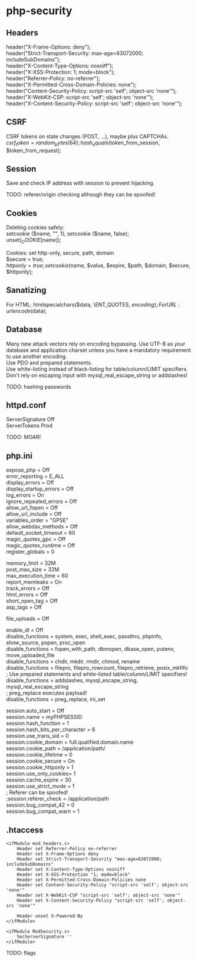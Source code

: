 # php-security

## Headers

header("X-Frame-Options: deny");  
header("Strict-Transport-Security: max-age=63072000; includeSubDomains");  
header("X-Content-Type-Options: nosniff");  
header("X-XSS-Protection: 1; mode=block");  
header("Referrer-Policy: no-referrer");  
header("X-Permitted-Cross-Domain-Policies: none");  
header("Content-Security-Policy: script-src 'self'; object-src 'none'");  
header("X-WebKit-CSP: script-src 'self'; object-src 'none'");  
header("X-Content-Security-Policy: script-src 'self'; object-src 'none'");

## CSRF

CSRF tokens on state changes (POST, ...), maybe plus CAPTCHAs.  
$csrf_token = random_bytes(64);  
hash_equals($token_from_session, $token_from_request);

## Session

Save and check IP address with session to prevent hijacking.

TODO: referer/origin checking although they can be spoofed!

## Cookies

Deleting cookies safely:  
setcookie ($name, "", 1);  
setcookie ($name, false);  
unset($_COOKIE[$name]);

Cookies: set http-only, secure, path, domain  
$secure = true;  
$httponly = true;  
setcookie($name, $value, $expire, $path, $domain, $secure, $httponly);

## Sanatizing

For HTML: htmlspecialchars($data, \ENT_QUOTES, $encoding);  
For URL: urlencode($data);

## Database

Many new attack vectors rely on encoding bypassing. Use UTF-8 as your database and application charset unless you have a mandatory requirement to use another encoding.  
Use PDO and prepared statements.  
Use white-listing instead of black-listing for table/column/LIMIT specifiers.  
Don't rely on escaping input with mysql_real_escape_string or addslashes!

TODO: hashing passwords

## httpd.conf

ServerSignature Off  
ServerTokens Prod  

TODO: MOAR!

## php.ini

expose_php              = Off  
error_reporting         = E_ALL  
display_errors          = Off  
display_startup_errors  = Off  
log_errors              = On  
ignore_repeated_errors  = Off  
allow_url_fopen         = Off  
allow_url_include       = Off  
variables_order         = "GPSE"  
allow_webdav_methods    = Off  
default_socket_timeout  = 60  
magic_quotes_gpc        = Off  
magic_quotes_runtime    = Off  
register_globals        = 0  

memory_limit            = 32M  
post_max_size           = 32M  
max_execution_time      = 60  
report_memleaks         = On  
track_errors            = Off  
html_errors             = Off  
short_open_tag          = Off  
asp_tags                = Off  

file_uploads            = Off  

enable_dl               = Off  
disable_functions       = system, exec, shell_exec, passthru, phpinfo, show_source, popen, proc_open  
disable_functions       = fopen_with_path, dbmopen, dbase_open, putenv, move_uploaded_file  
disable_functions       = chdir, mkdir, rmdir, chmod, rename  
disable_functions       = filepro, filepro_rowcount, filepro_retrieve, posix_mkfifo  
; Use prepared statements and white-listed table/column/LIMIT specifiers!  
disable_functions       = addslashes, mysql_escape_string, mysql_real_escape_string  
; preg_replace executes payload!  
disable_functions       = preg_replace, ini_set  

session.auto_start      = Off  
session.name            = myPHPSESSID  
session.hash_function   = 1  
session.hash_bits_per_character = 6  
session.use_trans_sid   = 0  
session.cookie_domain   = full.qualified.domain.name  
session.cookie_path     = /application/path/  
session.cookie_lifetime = 0  
session.cookie_secure   = On  
session.cookie_httponly = 1  
session.use_only_cookies= 1  
session.cache_expire    = 30  
session.use_strict_mode = 1  
; Referer can be spoofed!  
;session.referer_check   = /application/path  
session.bug_compat_42   = 0  
session.bug_compat_warn = 1  

## .htaccess
```
<ifModule mod_headers.c>  
    Header set Referrer-Policy no-referrer  
    Header set X-Frame-Options deny  
    Header set Strict-Transport-Security "max-age=63072000; includeSubDomains"  
    Header set X-Content-Type-Options nosniff  
    Header set X-XSS-Protection "1; mode=block"  
    Header set X-Permitted-Cross-Domain-Policies none  
    Header set Content-Security-Policy "script-src 'self'; object-src 'none'"  
    Header set X-WebKit-CSP "script-src 'self'; object-src 'none'"  
    Header set X-Content-Security-Policy "script-src 'self'; object-src 'none'"  
    
    Header unset X-Powered-By  
</ifModule>  

<ifModule ModSecurity.c>  
    SecServerSignature ''  
</ifModule>  
```
TODO: flags
